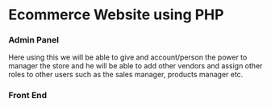 # Ecommerce Website using PHP

### Admin Panel

Here using this we will be able to give and account/person the power to manager the store and he will be able to add other vendors and assign other roles to other users such as the sales manager, products manager etc.

### Front End
